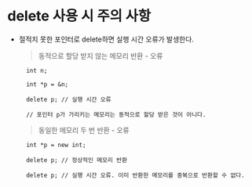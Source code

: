 # delete 사용 시 주의 사항

- 절적치 못한 포인터로 delete하면 실행 시간 오류가 발생한다.

    > 동적으로 할당 받지 않는 메모리 반환 - 오류

        int n;

        int *p = &n;

        delete p; // 실행 시간 오류

        // 포인터 p가 가리키는 메모리는 동적으로 할당 받은 것이 아니다.


    > 동일한 메모리 두 번 반환 - 오류

        int *p = new int;

        delete p; // 정상적인 메모리 반환

        delete p; // 실행 시간 오류. 이미 반환한 메모리를 중복으로 반환할 수 없다.